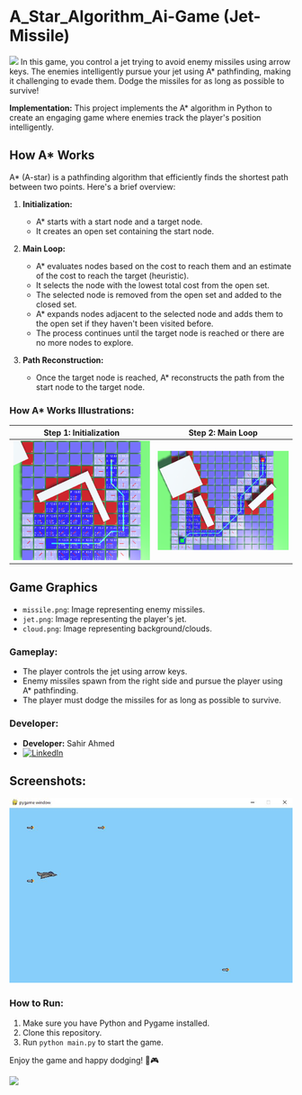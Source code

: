 # A_Star_Algorithm_Ai-Game (Jet-Missile)
<img src="https://user-images.githubusercontent.com/74038190/212284100-561aa473-3905-4a80-b561-0d28506553ee.gif" width="1000">
In this game, you control a jet trying to avoid enemy missiles using arrow keys. The enemies intelligently pursue your jet using A* pathfinding, making it challenging to evade them. Dodge the missiles for as long as possible to survive!

**Implementation:**
This project implements the A* algorithm in Python to create an engaging game where enemies track the player's position intelligently.

## How A* Works

A* (A-star) is a pathfinding algorithm that efficiently finds the shortest path between two points. Here's a brief overview:

1. **Initialization:**
   - A* starts with a start node and a target node.
   - It creates an open set containing the start node.

2. **Main Loop:**
   - A* evaluates nodes based on the cost to reach them and an estimate of the cost to reach the target (heuristic).
   - It selects the node with the lowest total cost from the open set.
   - The selected node is removed from the open set and added to the closed set.
   - A* expands nodes adjacent to the selected node and adds them to the open set if they haven't been visited before.
   - The process continues until the target node is reached or there are no more nodes to explore.

3. **Path Reconstruction:**
   - Once the target node is reached, A* reconstructs the path from the start node to the target node.

### How A* Works Illustrations:

| Step 1: Initialization | Step 2: Main Loop |
| ---------------------- | ----------------- |
| ![Step 1](media/astar05.png) | ![Step 2](media/astar06.png) |

## Game Graphics

- `missile.png`: Image representing enemy missiles.
- `jet.png`: Image representing the player's jet.
- `cloud.png`: Image representing background/clouds.

### Gameplay:

- The player controls the jet using arrow keys.
- Enemy missiles spawn from the right side and pursue the player using A* pathfinding.
- The player must dodge the missiles for as long as possible to survive.

### Developer:

- **Developer:** Sahir Ahmed
- [![LinkedIn](https://img.shields.io/badge/LinkedIn-0077B5?style=flat&logo=linkedin&logoColor=white)](https://www.linkedin.com/in/sahir-ahmed/)

## Screenshots:

 ![Screenshot 1](media/astar07.JPG)


### How to Run:

1. Make sure you have Python and Pygame installed.
2. Clone this repository.
3. Run `python main.py` to start the game.

Enjoy the game and happy dodging! 🚀🎮

<img src="https://user-images.githubusercontent.com/74038190/212284100-561aa473-3905-4a80-b561-0d28506553ee.gif" width="1000">
